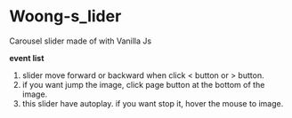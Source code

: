 # Woong-s_lider
Carousel slider made of with Vanilla Js

**event list**
1. slider move forward or backward when click \< button or \> button.<br>
2. if you want jump the image, click page button at the bottom of the image.<br>
3. this slider have autoplay. if you want stop it, hover the mouse to image.